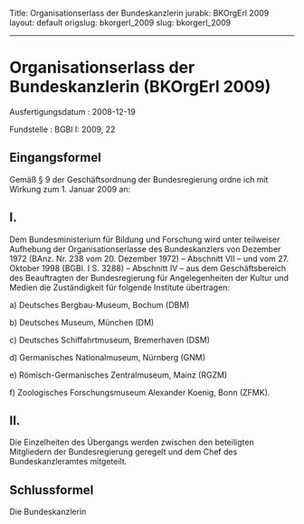 Title: Organisationserlass der Bundeskanzlerin
jurabk: BKOrgErl 2009
layout: default
origslug: bkorgerl_2009
slug: bkorgerl_2009

---

# Organisationserlass der Bundeskanzlerin (BKOrgErl 2009)

Ausfertigungsdatum
:   2008-12-19

Fundstelle
:   BGBl I: 2009, 22


## Eingangsformel

Gemäß § 9 der Geschäftsordnung der Bundesregierung ordne ich mit
Wirkung zum 1. Januar 2009 an:


## I.

Dem Bundesministerium für Bildung und Forschung wird unter teilweiser
Aufhebung der Organisationserlasse des Bundeskanzlers von Dezember
1972 (BAnz. Nr. 238 vom 20. Dezember 1972) – Abschnitt VII – und vom
27\. Oktober 1998 (BGBl. I S. 3288) – Abschnitt IV – aus dem
Geschäftsbereich des Beauftragten der Bundesregierung für
Angelegenheiten der Kultur und Medien die Zuständigkeit für folgende
Institute übertragen:

a)  Deutsches Bergbau-Museum, Bochum (DBM)


b)  Deutsches Museum, München (DM)


c)  Deutsches Schiffahrtmuseum, Bremerhaven (DSM)


d)  Germanisches Nationalmuseum, Nürnberg (GNM)


e)  Römisch-Germanisches Zentralmuseum, Mainz (RGZM)


f)  Zoologisches Forschungsmuseum Alexander Koenig, Bonn (ZFMK).





## II.

Die Einzelheiten des Übergangs werden zwischen den beteiligten
Mitgliedern der Bundesregierung geregelt und dem Chef des
Bundeskanzleramtes mitgeteilt.


## Schlussformel

Die Bundeskanzlerin

